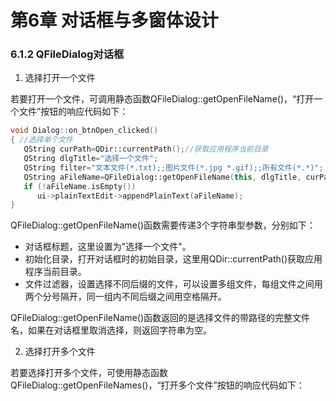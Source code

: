 # 第6章 对话框与多窗体设计

### 6.1.2 QFileDialog对话框

1. 选择打开一个文件

若要打开一个文件，可调用静态函数QFileDialog::getOpenFileName()，“打开一个文件”按钮的响应代码如下：

```cpp
void Dialog::on_btnOpen_clicked()
{ //选择单个文件
   QString curPath=QDir::currentPath();//获取应用程序当前目录
   QString dlgTitle="选择一个文件"; 
   QString filter="文本文件(*.txt);;图片文件(*.jpg *.gif);;所有文件(*.*)";
   QString aFileName=QFileDialog::getOpenFileName(this, dlgTitle, curPath, filter);
   if (!aFileName.isEmpty())
      ui->plainTextEdit->appendPlainText(aFileName);
}　
```

QFileDialog::getOpenFileName()函数需要传递3个字符串型参数，分别如下：
- 对话框标题，这里设置为"选择一个文件"。
- 初始化目录，打开对话框时的初始目录，这里用QDir::currentPath()获取应用程序当前目录。
- 文件过滤器，设置选择不同后缀的文件，可以设置多组文件，每组文件之间用两个分号隔开，同一组内不同后缀之间用空格隔开。

QFileDialog::getOpenFileName()函数返回的是选择文件的带路径的完整文件名，如果在对话框里取消选择，则返回字符串为空。

2. 选择打开多个文件

若要选择打开多个文件，可使用静态函数QFileDialog::getOpenFileNames()，“打开多个文件”按钮的响应代码如下：


